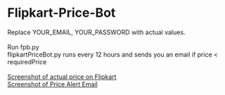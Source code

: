 # Flipkart-Price-Bot

Replace YOUR_EMAIL, YOUR_PASSWORD with actual values.
<br/>
<br/>
Run fpb.py
<br/>
flipkartPriceBot.py runs every 12 hours and sends you an email if price < requiredPrice
<br/>
<br/>
[Screenshot of actual price on Flipkart](https://github.com/achiv/Flipkart-Price-Bot/blob/main/images/flipkart_item.png)
<br/>
[Screenshot of Price Alert Email](https://github.com/achiv/Flipkart-Price-Bot/blob/main/images/email_price_alert.png)
<br/>
